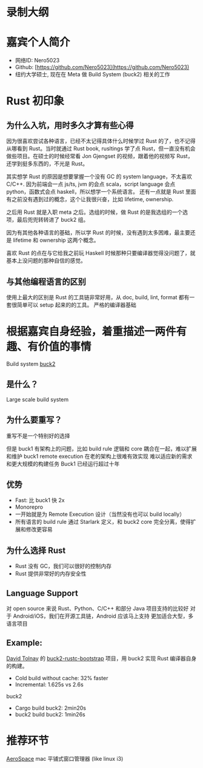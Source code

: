 # 录制大纲

# 嘉宾个人简介
  - 网络ID: Nero5023
  - Github: [https://github.com/Nero5023](https://github.com/Nero5023)
  - 纽约大学硕士, 现在在 Meta 做 Build System (buck2) 相关的工作

#  Rust 初印象

## 为什么入坑，用时多久才算有些心得

因为很喜欢尝试各种语言，已经不太记得具体什么时候学过 Rust 的了，也不记得从哪看到 Rust。当时就通过 Rust book, rusltings 学了点 Rust，但一直没有机会做些项目。在硕士的时候经常看 Jon Gjengset 的视频，跟着他的视频写 Rust，还学到挺多东西的，不光是 Rust。

其实想学 Rust 的原因是想要掌握一个没有 GC 的 system language，不太喜欢 C/C++. 因为前端会一点 js/ts, jvm 的会点 scala，script language 会点 python，函数式会点 haskell，所以想学一个系统语言。
还有一点就是 Rust 里面有之前没有遇到过的概念，这个让我很兴奋，比如 lifetime, ownership.

之后用 Rust 就是入职 meta 之后。选组的时候，做 Rust 的是我选组的一个选项，最后兜兜转转进了 buck2 组。

因为有其他各种语言的基础，所以学 Rust 的时候，没有遇到太多困难，最主要还是 lifetime 和 ownership 这两个概念。

喜欢 Rust 的点在与它给我之前玩 Haskell 时候那种只要编译器觉得没问题了，就基本上没问题的那种自信的感觉。


## 与其他编程语言的区别

使用上最大的区别是 Rust 的工具链非常好用，从 doc, build, lint, format 都有一套很简单可以 setup 起来的的工具。
严格的编译器基础


# 根据嘉宾自身经验，着重描述一两件有趣、有价值的事情

Build system [buck2](https://github.com/facebook/buck2) 

## 是什么？

Large scale build system


## 为什么要重写？
重写不是一个特别好的选择

但是 buck1 有架构上的问题，比如 build rule 逻辑和 core 耦合在一起，难以扩展和维护
buck1 remote execution 在老的架构上很难有效实现
难以适应新的需求和更大规模的构建任务
Buck1 已经运行超过十年


## 优势

- Fast: 比 buck1 快 2x
- Monorepro 
- 一开始就是为 Remote Execution 设计（当然没有也可以 build locally）
- 所有语言的 build rule 通过 Starlark 定义，和 buck2 core 完全分离，使得扩展和修改更容易


## 为什么选择 Rust
- Rust 没有 GC，我们可以很好的控制内存
- Rust 提供非常好的内存安全性

## Language Support

对 open source 来说 Rust、Python、C/C++ 和部分 Java 项目支持的比较好
对于 Android/iOS，我们在开源工具链，Android 应该马上支持
更加适合大型，多语言项目

## Example:
[David Tolnay](https://github.com/dtolnay) 的 [buck2-rustc-bootstrap](https://github.com/dtolnay/buck2-rustc-bootstrap) 项目，用 buck2 实现 Rust 编译器自身的构建。
- Cold build without cache:  32% faster
- Incremental: 1.625s vs 2.6s


buck2
- Cargo build buck2: 2min20s
- buck2 build buck2: 1min26s


# 推荐环节

[AeroSpace](https://github.com/nikitabobko/AeroSpace) mac 平铺式窗口管理器 (like linux i3)